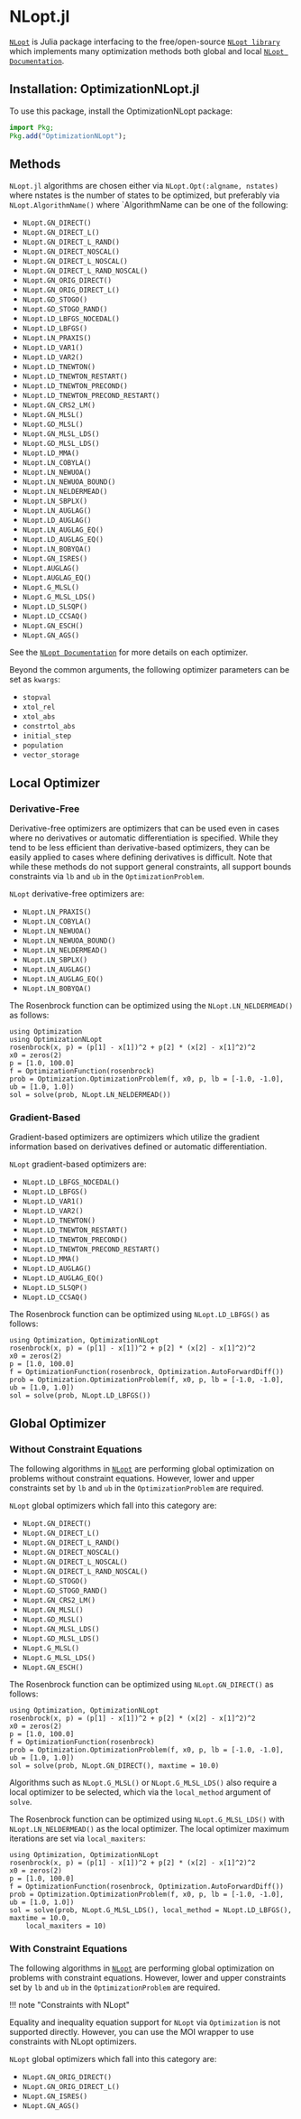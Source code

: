 # NLopt.jl

[`NLopt`](https://github.com/JuliaOpt/NLopt.jl) is Julia package interfacing to the free/open-source [`NLopt library`](http://ab-initio.mit.edu/nlopt) which implements many optimization methods both global and local [`NLopt Documentation`](https://nlopt.readthedocs.io/en/latest/NLopt_Algorithms/).

## Installation: OptimizationNLopt.jl

To use this package, install the OptimizationNLopt package:

```julia
import Pkg;
Pkg.add("OptimizationNLopt");
```

## Methods

`NLopt.jl` algorithms are chosen either via `NLopt.Opt(:algname, nstates)` where nstates is the number of states to be optimized,
but preferably via `NLopt.AlgorithmName()` where `AlgorithmName can be one of the following:

  - `NLopt.GN_DIRECT()`
  - `NLopt.GN_DIRECT_L()`
  - `NLopt.GN_DIRECT_L_RAND()`
  - `NLopt.GN_DIRECT_NOSCAL()`
  - `NLopt.GN_DIRECT_L_NOSCAL()`
  - `NLopt.GN_DIRECT_L_RAND_NOSCAL()`
  - `NLopt.GN_ORIG_DIRECT()`
  - `NLopt.GN_ORIG_DIRECT_L()`
  - `NLopt.GD_STOGO()`
  - `NLopt.GD_STOGO_RAND()`
  - `NLopt.LD_LBFGS_NOCEDAL()`
  - `NLopt.LD_LBFGS()`
  - `NLopt.LN_PRAXIS()`
  - `NLopt.LD_VAR1()`
  - `NLopt.LD_VAR2()`
  - `NLopt.LD_TNEWTON()`
  - `NLopt.LD_TNEWTON_RESTART()`
  - `NLopt.LD_TNEWTON_PRECOND()`
  - `NLopt.LD_TNEWTON_PRECOND_RESTART()`
  - `NLopt.GN_CRS2_LM()`
  - `NLopt.GN_MLSL()`
  - `NLopt.GD_MLSL()`
  - `NLopt.GN_MLSL_LDS()`
  - `NLopt.GD_MLSL_LDS()`
  - `NLopt.LD_MMA()`
  - `NLopt.LN_COBYLA()`
  - `NLopt.LN_NEWUOA()`
  - `NLopt.LN_NEWUOA_BOUND()`
  - `NLopt.LN_NELDERMEAD()`
  - `NLopt.LN_SBPLX()`
  - `NLopt.LN_AUGLAG()`
  - `NLopt.LD_AUGLAG()`
  - `NLopt.LN_AUGLAG_EQ()`
  - `NLopt.LD_AUGLAG_EQ()`
  - `NLopt.LN_BOBYQA()`
  - `NLopt.GN_ISRES()`
  - `NLopt.AUGLAG()`
  - `NLopt.AUGLAG_EQ()`
  - `NLopt.G_MLSL()`
  - `NLopt.G_MLSL_LDS()`
  - `NLopt.LD_SLSQP()`
  - `NLopt.LD_CCSAQ()`
  - `NLopt.GN_ESCH()`
  - `NLopt.GN_AGS()`

See the [`NLopt Documentation`](https://nlopt.readthedocs.io/en/latest/NLopt_Algorithms/) for more details on each optimizer.

Beyond the common arguments, the following optimizer parameters can be set as `kwargs`:

  - `stopval`
  - `xtol_rel`
  - `xtol_abs`
  - `constrtol_abs`
  - `initial_step`
  - `population`
  - `vector_storage`

## Local Optimizer

### Derivative-Free

Derivative-free optimizers are optimizers that can be used even in cases where no derivatives or automatic differentiation is specified. While they tend to be less efficient than derivative-based optimizers, they can be easily applied to cases where defining derivatives is difficult. Note that while these methods do not support general constraints, all support bounds constraints via `lb` and `ub` in the `OptimizationProblem`.

`NLopt` derivative-free optimizers are:

  - `NLopt.LN_PRAXIS()`
  - `NLopt.LN_COBYLA()`
  - `NLopt.LN_NEWUOA()`
  - `NLopt.LN_NEWUOA_BOUND()`
  - `NLopt.LN_NELDERMEAD()`
  - `NLopt.LN_SBPLX()`
  - `NLopt.LN_AUGLAG()`
  - `NLopt.LN_AUGLAG_EQ()`
  - `NLopt.LN_BOBYQA()`

The Rosenbrock function can be optimized using the `NLopt.LN_NELDERMEAD()` as follows:

```@example NLopt1
using Optimization
using OptimizationNLopt
rosenbrock(x, p) = (p[1] - x[1])^2 + p[2] * (x[2] - x[1]^2)^2
x0 = zeros(2)
p = [1.0, 100.0]
f = OptimizationFunction(rosenbrock)
prob = Optimization.OptimizationProblem(f, x0, p, lb = [-1.0, -1.0], ub = [1.0, 1.0])
sol = solve(prob, NLopt.LN_NELDERMEAD())
```

### Gradient-Based

Gradient-based optimizers are optimizers which utilize the gradient information based on derivatives defined or automatic differentiation.

`NLopt` gradient-based optimizers are:

  - `NLopt.LD_LBFGS_NOCEDAL()`
  - `NLopt.LD_LBFGS()`
  - `NLopt.LD_VAR1()`
  - `NLopt.LD_VAR2()`
  - `NLopt.LD_TNEWTON()`
  - `NLopt.LD_TNEWTON_RESTART()`
  - `NLopt.LD_TNEWTON_PRECOND()`
  - `NLopt.LD_TNEWTON_PRECOND_RESTART()`
  - `NLopt.LD_MMA()`
  - `NLopt.LD_AUGLAG()`
  - `NLopt.LD_AUGLAG_EQ()`
  - `NLopt.LD_SLSQP()`
  - `NLopt.LD_CCSAQ()`

The Rosenbrock function can be optimized using `NLopt.LD_LBFGS()` as follows:

```@example NLopt2
using Optimization, OptimizationNLopt
rosenbrock(x, p) = (p[1] - x[1])^2 + p[2] * (x[2] - x[1]^2)^2
x0 = zeros(2)
p = [1.0, 100.0]
f = OptimizationFunction(rosenbrock, Optimization.AutoForwardDiff())
prob = Optimization.OptimizationProblem(f, x0, p, lb = [-1.0, -1.0], ub = [1.0, 1.0])
sol = solve(prob, NLopt.LD_LBFGS())
```

## Global Optimizer

### Without Constraint Equations

The following algorithms in [`NLopt`](https://github.com/JuliaOpt/NLopt.jl) are performing global optimization on problems without
constraint equations. However, lower and upper constraints set by `lb` and `ub` in the `OptimizationProblem` are required.

`NLopt` global optimizers which fall into this category are:

  - `NLopt.GN_DIRECT()`
  - `NLopt.GN_DIRECT_L()`
  - `NLopt.GN_DIRECT_L_RAND()`
  - `NLopt.GN_DIRECT_NOSCAL()`
  - `NLopt.GN_DIRECT_L_NOSCAL()`
  - `NLopt.GN_DIRECT_L_RAND_NOSCAL()`
  - `NLopt.GD_STOGO()`
  - `NLopt.GD_STOGO_RAND()`
  - `NLopt.GN_CRS2_LM()`
  - `NLopt.GN_MLSL()`
  - `NLopt.GD_MLSL()`
  - `NLopt.GN_MLSL_LDS()`
  - `NLopt.GD_MLSL_LDS()`
  - `NLopt.G_MLSL()`
  - `NLopt.G_MLSL_LDS()`
  - `NLopt.GN_ESCH()`

The Rosenbrock function can be optimized using `NLopt.GN_DIRECT()` as follows:

```@example NLopt3
using Optimization, OptimizationNLopt
rosenbrock(x, p) = (p[1] - x[1])^2 + p[2] * (x[2] - x[1]^2)^2
x0 = zeros(2)
p = [1.0, 100.0]
f = OptimizationFunction(rosenbrock)
prob = Optimization.OptimizationProblem(f, x0, p, lb = [-1.0, -1.0], ub = [1.0, 1.0])
sol = solve(prob, NLopt.GN_DIRECT(), maxtime = 10.0)
```

Algorithms such as `NLopt.G_MLSL()` or `NLopt.G_MLSL_LDS()` also require a local optimizer to be selected,
which via the `local_method` argument of `solve`.

The Rosenbrock function can be optimized using `NLopt.G_MLSL_LDS()` with `NLopt.LN_NELDERMEAD()` as the local optimizer.
The local optimizer maximum iterations are set via `local_maxiters`:

```@example NLopt4
using Optimization, OptimizationNLopt
rosenbrock(x, p) = (p[1] - x[1])^2 + p[2] * (x[2] - x[1]^2)^2
x0 = zeros(2)
p = [1.0, 100.0]
f = OptimizationFunction(rosenbrock, Optimization.AutoForwardDiff())
prob = Optimization.OptimizationProblem(f, x0, p, lb = [-1.0, -1.0], ub = [1.0, 1.0])
sol = solve(prob, NLopt.G_MLSL_LDS(), local_method = NLopt.LD_LBFGS(), maxtime = 10.0,
    local_maxiters = 10)
```

### With Constraint Equations

The following algorithms in [`NLopt`](https://github.com/JuliaOpt/NLopt.jl) are performing global optimization on problems with
constraint equations. However, lower and upper constraints set by `lb` and `ub` in the `OptimizationProblem` are required.

!!! note "Constraints with NLopt"
    

Equality and inequality equation support for `NLopt` via `Optimization` is not supported directly. However, you can use the MOI wrapper to use constraints with NLopt optimizers.

`NLopt` global optimizers which fall into this category are:

  - `NLopt.GN_ORIG_DIRECT()`
  - `NLopt.GN_ORIG_DIRECT_L()`
  - `NLopt.GN_ISRES()`
  - `NLopt.GN_AGS()`
